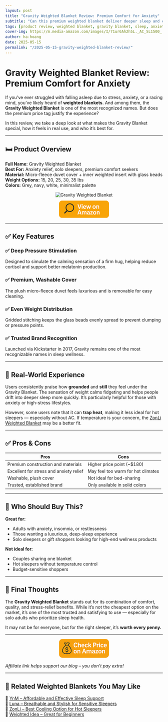 ```yaml
---
layout: post
title: "Gravity Weighted Blanket Review: Premium Comfort for Anxiety"
subtitle: "Can this premium weighted blanket deliver deeper sleep and calm your nervous system? We put it to the test."
tags: [product review, weighted blanket, gravity blanket, sleep, anxiety relief]
cover-img: https://m.media-amazon.com/images/I/71ur6Ah2h5L._AC_SL1500_.jpg
author: ha-hoang
date: 2025-05-15
permalink: "/2025-05-15-gravity-weighted-blanket-review/"
---
```


# Gravity Weighted Blanket Review: Premium Comfort for Anxiety

If you’ve ever struggled with falling asleep due to stress, anxiety, or a racing mind, you’ve likely heard of **weighted blankets**. And among them, the **Gravity Weighted Blanket** is one of the most recognized names. But does the premium price tag justify the experience?

In this review, we take a deep look at what makes the Gravity Blanket special, how it feels in real use, and who it’s best for.

---

## 🛏️ Product Overview

**Full Name:** Gravity Weighted Blanket  
**Best For:** Anxiety relief, solo sleepers, premium comfort seekers  
**Material:** Micro-fleece duvet cover + inner weighted insert with glass beads  
**Weight Options:** 15, 20, 25, 30, 35 lbs  
**Colors:** Grey, navy, white, minimalist palette  

<div style="text-align:center;">
  <img src="https://m.media-amazon.com/images/I/71ur6Ah2h5L._AC_SL1500_.jpg" alt="Gravity Weighted Blanket" style="width:400px; height:auto;" />
  <br/>
  <a href="https://amzn.to/3S74RA4" target="_blank" rel="nofollow sponsored noopener">
    <img src="/assets/img/view.png" alt="View on Amazon" style="width:160px; height:auto; margin-top:10px;" />
  </a>
</div>

---

## ✅ Key Features

### ✅ Deep Pressure Stimulation
Designed to simulate the calming sensation of a firm hug, helping reduce cortisol and support better melatonin production.

### ✅ Premium, Washable Cover
The plush micro-fleece duvet feels luxurious and is removable for easy cleaning.

### ✅ Even Weight Distribution
Gridded stitching keeps the glass beads evenly spread to prevent clumping or pressure points.

### ✅ Trusted Brand Recognition
Launched via Kickstarter in 2017, Gravity remains one of the most recognizable names in sleep wellness.

---

## 🧪 Real-World Experience

Users consistently praise how **grounded** and **still** they feel under the Gravity Blanket. The sensation of weight calms fidgeting and helps people drift into deeper sleep more quickly. It’s particularly helpful for those with anxiety or high-stress lifestyles.

However, some users note that it can **trap heat**, making it less ideal for hot sleepers — especially without AC. If temperature is your concern, the [ZonLi Weighted Blanket](/2025-05-15-zonli-weighted-blanket-review/) may be a better fit.

---

## ✅ Pros & Cons

| Pros | Cons |
|------|------|
| Premium construction and materials | Higher price point (~$180) |
| Excellent for stress and anxiety relief | May feel too warm for hot climates |
| Washable, plush cover | Not ideal for bed-sharing |
| Trusted, established brand | Only available in solid colors |

---

## 👥 Who Should Buy This?

**Great for:**
- Adults with anxiety, insomnia, or restlessness
- Those wanting a luxurious, deep-sleep experience
- Solo sleepers or gift shoppers looking for high-end wellness products

**Not ideal for:**
- Couples sharing one blanket
- Hot sleepers without temperature control
- Budget-sensitive shoppers

---

## 🤔 Final Thoughts

The **Gravity Weighted Blanket** stands out for its combination of comfort, quality, and stress-relief benefits. While it’s not the cheapest option on the market, it’s one of the most trusted and satisfying to use — especially for solo adults who prioritize sleep health.

It may not be for everyone, but for the right sleeper, it’s **worth every penny.**

---

<div style="text-align:center;">
  <a href="https://amzn.to/3S74RA4" target="_blank" rel="nofollow sponsored noopener">
    <img src="/assets/img/checkprice.png" alt="Check price on Amazon" style="width:160px; height:auto;" />
  </a>
</div>

*Affiliate link helps support our blog – you don’t pay extra!*

---

## 🧾 Related Weighted Blankets You May Like

<ul style="list-style: none; padding-left: 0;">
  <li>🔗 <a href="/2025-05-15-ynm-weighted-blanket-review/">YnM – Affordable and Effective Sleep Support</a></li>
  <li>🔗 <a href="/2025-05-15-luna-weighted-blanket-review/">Luna – Breathable and Stylish for Sensitive Sleepers</a></li>
  <li>🔗 <a href="/2025-05-15-zonli-weighted-blanket-review/">ZonLi – Best Cooling Option for Hot Sleepers</a></li>
  <li>🔗 <a href="/2025-05-15-weighted-idea-blanket-review/">Weighted Idea – Great for Beginners</a></li>
</ul>
